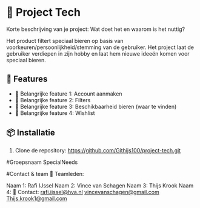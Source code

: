 # 📌 Project Tech
Korte beschrijving van je project: Wat doet het en waarom is het nuttig?

Het product filtert speciaal bieren op basis van voorkeuren/persoonlijkheid/stemming van de gebruiker. 
Het project laat de gebruiker verdiepen in zijn hobby en laat hem nieuwe ideeën komen voor speciaal bieren.

## 🚀 Features
- 🔹 Belangrijke feature 1: Account aanmaken
- 🔹 Belangrijke feature 2: Filters
- 🔹 Belangrijke feature 3: Beschikbaarheid bieren (waar te vinden)
- 🔹 Belangrijke feature 4: Wishlist



## 📦 Installatie
1. Clone de repository:
https://github.com/Githijs100/project-tech.git

  

#Groepsnaam
SpecialNeeds

#Contact & team
👥 Teamleden:

Naam 1: Rafi IJssel
Naam 2: Vince van Schagen
Naam 3: Thijs Krook
Naam 4:
📧 Contact: 
rafi.ijssel@hva.nl
vincevanschagen@gmail.com
Thijs.krook1@gmail.com
